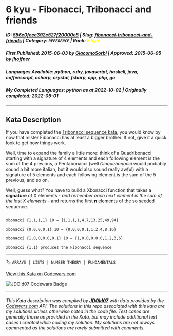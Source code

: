 # 6 kyu - Fibonacci, Tribonacci and friends

##### **ID**: [556e0fccc392c527f20000c5](https://www.codewars.com/kata/556e0fccc392c527f20000c5) | **Slug**: [fibonacci-tribonacci-and-friends](https://www.codewars.com/kata/556e0fccc392c527f20000c5) | **Category**: `REFERENCE` | **Rank**: <span style="color:yellow">6 kyu</span>

##### **First Published**: 2015-06-03 ***by*** [GiacomoSorbi](https://www.codewars.com/users/GiacomoSorbi) | **Approved**: 2015-06-05 ***by*** [jhoffner](https://www.codewars.com/users/jhoffner)

##### **Languages Available**: python, ruby, javascript, haskell, java, coffeescript, csharp, crystal, fsharp, cpp, php, go

##### **My Completed Languages**: python ***as at*** 2022-10-02 | **Originally completed**: 2022-05-01

---

## Kata Description


If you have completed the <a href="http://www.codewars.com/kata/tribonacci-sequence" target="_blank" title="Tribonacci sequence">Tribonacci sequence kata</a>, you would know by now that mister Fibonacci has at least a bigger brother. If not, give it a quick look to get how things work.



Well, time to expand the family a little more: think of a Quadribonacci starting with a signature of 4 elements and each following element is the sum of the 4 previous, a Pentabonacci (well *Cinquebonacci* would probably sound a bit more italian, but it would also sound really awful) with a signature of 5 elements and each following element is the sum of the 5 previous, and so on.



Well, guess what? You have to build a Xbonacci function that takes a **signature** of X elements *- and remember each next element is the sum of the last X elements -* and returns the first **n** elements of the so seeded sequence.



```

xbonacci {1,1,1,1} 10 = {1,1,1,1,4,7,13,25,49,94}

xbonacci {0,0,0,0,1} 10 = {0,0,0,0,1,1,2,4,8,16}

xbonacci {1,0,0,0,0,0,1} 10 = {1,0,0,0,0,0,1,2,3,6}

xbonacci {1,1} produces the Fibonacci sequence

```

---


🏷 `ARRAYS | LISTS | NUMBER THEORY | FUNDAMENTALS`


[View this Kata on Codewars.com](https://www.codewars.com/kata/556e0fccc392c527f20000c5)

![](https://www.codewars.com/users/jdold07/badges/large "JDOld07 Codewars Badge")

---

###### *This Kata description was compiled by [**JDOld07**](https://tpstech.dev) with data provided by the [Codewars.com](https://www.codewars.com) API.  The solutions in this repo associated with this kata are my solutions unless otherwise noted in the code file.  Test cases are generally those as provided in the Kata, but may include additional test cases I created while coding my solution.  My solutions are not always commented as the solutions are rarely submitted with comments.*
